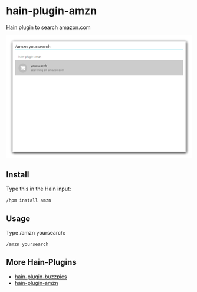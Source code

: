 # hain-plugin-amzn
[Hain](https://github.com/appetizermonster/hain) plugin to search amazon.com

![screenshot](screenshot.png)

## Install

Type this in the Hain input:
```
/hpm install amzn
```

## Usage

Type /amzn yoursearch:
```
/amzn yoursearch
```

## More Hain-Plugins

* [hain-plugin-buzzpics](https://github.com/TheBuzzDee/hain-plugin-buzzpics) 
* [hain-plugin-amzn](https://github.com/TheBuzzDee/hain-plugin-amzn/) 




